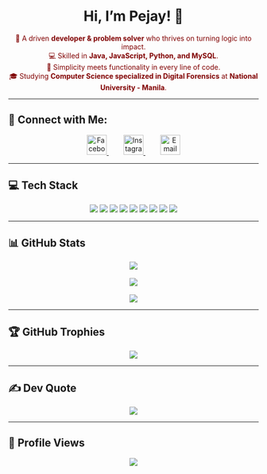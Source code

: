 <h1 align="center">Hi, I’m <strong>Pejay!</strong> 🖤</h1>

<p align="center" style="color:#800000;">
  💼 A driven <strong>developer & problem solver</strong> who thrives on turning logic into impact.  
  <br>💻 Skilled in <strong>Java, JavaScript, Python, and MySQL</strong>.  
  <br>🧠 Simplicity meets functionality in every line of code.  
  <br>🎓 Studying <strong>Computer Science specialized in Digital Forensics</strong> at <strong>National University - Manila</strong>.  
</p>

---

## 🔗 Connect with Me:

<p align="center">
  <a href="https://www.facebook.com/ferds.corbs2" target="_blank" style="margin: 0 15px;">
    <img src="https://img.icons8.com/ios-filled/50/800000/facebook-new.png" width="40" title="Facebook"/>
  </a>
  <a href="https://instagram.com/pejayyyy" target="_blank" style="margin: 0 15px;">
    <img src="https://img.icons8.com/ios-filled/50/800000/instagram-new.png" width="40" title="Instagram"/>
  </a>
  <a href="mailto:ferdinandcorbin26@gmail.com" target="_blank" style="margin: 0 15px;">
    <img src="https://img.icons8.com/ios-filled/50/800000/apple-mail.png" width="40" title="Email"/>
  </a>
</p>

---

## 💻 Tech Stack  
<p align="center">
  <img src="https://img.shields.io/badge/Java-800000?style=for-the-badge&logo=java&logoColor=white" />
  <img src="https://img.shields.io/badge/JavaScript-800000?style=for-the-badge&logo=javascript&logoColor=white" />
  <img src="https://img.shields.io/badge/Python-800000?style=for-the-badge&logo=python&logoColor=white" />
  <img src="https://img.shields.io/badge/HTML5-800000?style=for-the-badge&logo=html5&logoColor=white" />
  <img src="https://img.shields.io/badge/CSS3-800000?style=for-the-badge&logo=css3&logoColor=white" />
  <img src="https://img.shields.io/badge/MySQL-800000?style=for-the-badge&logo=mysql&logoColor=white" />
  <img src="https://img.shields.io/badge/MS_SQL-800000?style=for-the-badge&logo=microsoftsqlserver&logoColor=white" />
  <img src="https://img.shields.io/badge/GitHub-800000?style=for-the-badge&logo=github&logoColor=white" />
  <img src="https://img.shields.io/badge/VSCode-800000?style=for-the-badge&logo=visualstudiocode&logoColor=white" />
</p>

---

## 📊 GitHub Stats
<p align="center">
  <img src="https://github-readme-stats.vercel.app/api?username=perdsssssss&show_icons=true&bg_color=800000&title_color=ffffff&text_color=ffffff&icon_color=ffffff" />
  <br><br>
  <img src="https://github-readme-streak-stats.herokuapp.com/?user=perdsssssss&theme=dark&hide_border=false&ring=ff0000&fire=ff6666&sideNums=ff9999" />
  <br><br>
  <img src="https://github-readme-stats.vercel.app/api/top-langs/?username=perdsssssss&theme=dark&hide_border=false&bg_color=800000&title_color=ffffff&text_color=ffffff&layout=compact" />
</p>

---

## 🏆 GitHub Trophies
<p align="center">
  <img src="https://github-profile-trophy.vercel.app/?username=perdsssssss&theme=onedark&no-frame=false&no-bg=true&margin-w=4" />
</p>

---

## ✍️ Dev Quote
<p align="center">
  <img src="https://quotes-github-readme.vercel.app/api?type=horizontal&theme=dark" />
</p>

---

## 👀 Profile Views
<p align="center">
  <img src="https://komarev.com/ghpvc/?username=perdsssssss&color=800000&style=flat-square&label=Profile+Views" />
</p>
